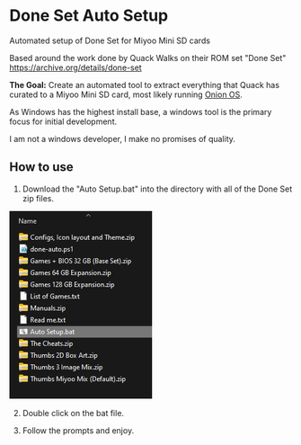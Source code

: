 # Done Set Auto Setup
Automated setup of Done Set for Miyoo Mini SD cards

Based around the work done by Quack Walks on their ROM set "Done Set"
https://archive.org/details/done-set


**The Goal:** Create an automated tool to extract everything that Quack has curated to a Miyoo Mini SD card, most likely running [Onion OS](https://github.com/OnionUI/Onion).


As Windows has the highest install base, a windows tool is the primary focus for initial development.

I am not a windows developer, I make no promises of quality.


## **How to use**
1. Download the "Auto Setup.bat" into the directory with all of the Done Set zip files.

![save location](example.png)

2. Double click on the bat file.

3. Follow the prompts and enjoy.
